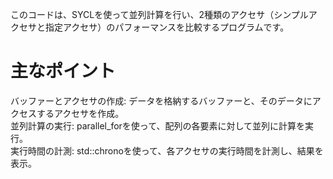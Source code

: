 このコードは、SYCLを使って並列計算を行い、2種類のアクセサ（シンプルアクセサと指定アクセサ）のパフォーマンスを比較するプログラムです。

# 主なポイント
バッファーとアクセサの作成: データを格納するバッファーと、そのデータにアクセスするアクセサを作成。  
並列計算の実行: parallel_forを使って、配列の各要素に対して並列に計算を実行。  
実行時間の計測: std::chronoを使って、各アクセサの実行時間を計測し、結果を表示。  
